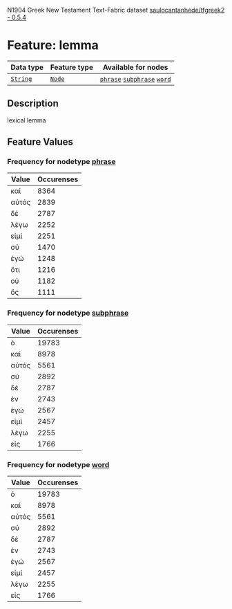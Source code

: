 N1904 Greek New Testament Text-Fabric dataset [saulocantanhede/tfgreek2 - 0.5.4](https://github.com/saulocantanhede/tfgreek2)
# Feature: lemma
Data type|Feature type|Available for nodes
---|---|---
[`String`](featurebydatatype.md#string)|[`Node`](featurebytype.md#node)| [`phrase`](featurebynodetype.md#phrase)  [`subphrase`](featurebynodetype.md#subphrase)  [`word`](featurebynodetype.md#word) 
## Description
lexical lemma
## Feature Values
### Frequency for nodetype [phrase](featurebynodetype.md#phrase)
Value|Occurenses
---|---
καί|8364
αὐτός|2839
δέ|2787
λέγω|2252
εἰμί|2251
σύ|1470
ἐγώ|1248
ὅτι|1216
οὐ|1182
ὅς|1111
### Frequency for nodetype [subphrase](featurebynodetype.md#subphrase)
Value|Occurenses
---|---
ὁ|19783
καί|8978
αὐτός|5561
σύ|2892
δέ|2787
ἐν|2743
ἐγώ|2567
εἰμί|2457
λέγω|2255
εἰς|1766
### Frequency for nodetype [word](featurebynodetype.md#word)
Value|Occurenses
---|---
ὁ|19783
καί|8978
αὐτός|5561
σύ|2892
δέ|2787
ἐν|2743
ἐγώ|2567
εἰμί|2457
λέγω|2255
εἰς|1766
